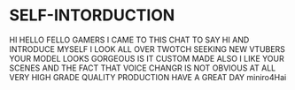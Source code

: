 # SELF-INTORDUCTION

HI HELLO FELLO GAMERS I CAME TO THIS CHAT TO SAY HI AND INTRODUCE MYSELF I LOOK ALL OVER TWOTCH SEEKING NEW VTUBERS YOUR MODEL LOOKS GORGEOUS IS IT CUSTOM MADE ALSO I LIKE YOUR SCENES AND THE FACT THAT VOICE CHANGR IS NOT OBVIOUS AT ALL VERY HIGH GRADE QUALITY PRODUCTION HAVE A GREAT DAY miniro4Hai

